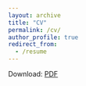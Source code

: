 ```yaml
---
layout: archive
title: "CV"
permalink: /cv/
author_profile: true
redirect_from:
  - /resume
---
```

Download: [PDF](https://risteskasimona.github.io/CV/CV-Simona-Risteska.pdf)
